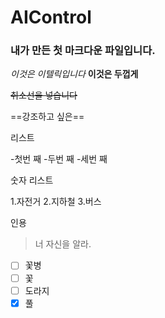 # AIControl

### 내가 만든 첫 마크다운 파일입니다.

*이것은 이텔릭입니다*
**이것은 두껍게**

~~취소선을 넣습니다~~

==강조하고 싶은==

리스트

-첫번 째
-두번 째
-세번 째

숫자 리스트

1.자전거
2.지하철
3.버스


인용
>너 자신을 알라.
- [ ] 꽃병
- [ ] 꽃
- [ ] 도라지
- [x] 풀
